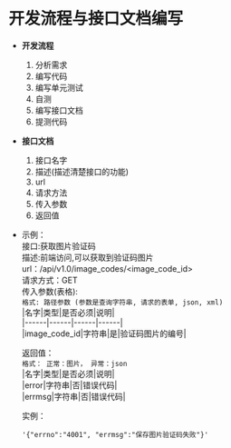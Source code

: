 # 开发流程与接口文档编写
- __开发流程__
    1. 分析需求
    2. 编写代码
    3. 编写单元测试
    4. 自测
    5. 编写接口文档
    6. 提测代码
- __接口文档__
    1. 接口名字
    2. 描述(描述清楚接口的功能)
    3. url
    4. 请求方法
    5. 传入参数
    6. 返回值
- 示例：  
    接口:获取图片验证码  
    描述:前端访问,可以获取到验证码图片
    url：/api/v1.0/image_codes/<image_code_id>  
    请求方式：GET    
    传入参数(表格):    
    `格式: 路径参数 (参数是查询字符串, 请求的表单, json, xml)`  
    |名字|类型|是否必须|说明|  
    |------|------|------|------|  
    |image_code_id|字符串|是|验证码图片的编号|
      
    返回值：   
    `格式： 正常：图片， 异常：json`   
    |名字|类型|是否必须|说明|  
    |error|字符串|否|错误代码|  
    |errmsg|字符串|否|错误代码|  
    
    实例：  
    ```
    '{"errno":"4001", "errmsg":"保存图片验证码失败"}'
    ```
        